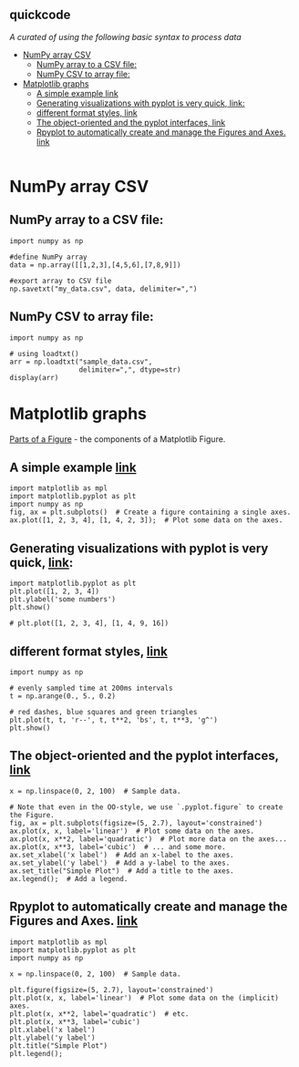 ## quickcode

*A curated of using the following basic syntax to process data*


- [NumPy array CSV](#numpy-array-csv)
  - [NumPy array to a CSV file:](#numpy-array-to-a-csv-file)
  - [NumPy CSV to array file:](#numpy-csv-to-array-file)
- [Matplotlib graphs](#matplotlib-graphs)
  - [A simple example link](#a-simple-example-link)
  - [Generating visualizations with pyplot is very quick, link:](#generating-visualizations-with-pyplot-is-very-quick-link)
  - [different format styles, link](#different-format-styles-link)
  - [The object-oriented and the pyplot interfaces, link](#the-object-oriented-and-the-pyplot-interfaces-link)
  - [Rpyplot to automatically create and manage the Figures and Axes. link](#rpyplot-to-automatically-create-and-manage-the-figures-and-axes-link)

```

```

# NumPy array CSV
## NumPy array to a CSV file:
```
import numpy as np

#define NumPy array
data = np.array([[1,2,3],[4,5,6],[7,8,9]])

#export array to CSV file
np.savetxt("my_data.csv", data, delimiter=",")

```
## NumPy CSV to array file:

```
import numpy as np
  
# using loadtxt()
arr = np.loadtxt("sample_data.csv",
                 delimiter=",", dtype=str)
display(arr)
```

# Matplotlib graphs
[Parts of a Figure](https://matplotlib.org/stable/tutorials/introductory/usage.html#parts-of-a-figure) - the components of a Matplotlib Figure.

## A simple example [link](https://matplotlib.org/stable/tutorials/introductory/usage.html#a-simple-example)
```
import matplotlib as mpl
import matplotlib.pyplot as plt
import numpy as np
fig, ax = plt.subplots()  # Create a figure containing a single axes.
ax.plot([1, 2, 3, 4], [1, 4, 2, 3]);  # Plot some data on the axes.

```
## Generating visualizations with pyplot is very quick, [link](https://matplotlib.org/stable/tutorials/introductory/pyplot.html#intro-to-pyplot):
```
import matplotlib.pyplot as plt
plt.plot([1, 2, 3, 4])
plt.ylabel('some numbers')
plt.show()

# plt.plot([1, 2, 3, 4], [1, 4, 9, 16])

```
## different format styles, [link](https://matplotlib.org/stable/tutorials/introductory/pyplot.html#formatting-the-style-of-your-plot)

```
import numpy as np

# evenly sampled time at 200ms intervals
t = np.arange(0., 5., 0.2)

# red dashes, blue squares and green triangles
plt.plot(t, t, 'r--', t, t**2, 'bs', t, t**3, 'g^')
plt.show()
```

## The object-oriented and the pyplot interfaces, [link](https://matplotlib.org/stable/tutorials/introductory/usage.html#coding-styles)

```
x = np.linspace(0, 2, 100)  # Sample data.

# Note that even in the OO-style, we use `.pyplot.figure` to create the Figure.
fig, ax = plt.subplots(figsize=(5, 2.7), layout='constrained')
ax.plot(x, x, label='linear')  # Plot some data on the axes.
ax.plot(x, x**2, label='quadratic')  # Plot more data on the axes...
ax.plot(x, x**3, label='cubic')  # ... and some more.
ax.set_xlabel('x label')  # Add an x-label to the axes.
ax.set_ylabel('y label')  # Add a y-label to the axes.
ax.set_title("Simple Plot")  # Add a title to the axes.
ax.legend();  # Add a legend.
```

## Rpyplot to automatically create and manage the Figures and Axes. [link](https://matplotlib.org/stable/tutorials/introductory/usage.html#coding-styles)
```
import matplotlib as mpl
import matplotlib.pyplot as plt
import numpy as np

x = np.linspace(0, 2, 100)  # Sample data.

plt.figure(figsize=(5, 2.7), layout='constrained')
plt.plot(x, x, label='linear')  # Plot some data on the (implicit) axes.
plt.plot(x, x**2, label='quadratic')  # etc.
plt.plot(x, x**3, label='cubic')
plt.xlabel('x label')
plt.ylabel('y label')
plt.title("Simple Plot")
plt.legend();

```